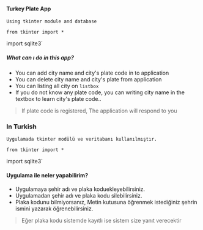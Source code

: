 #### Turkey Plate App
`Using tkinter module and database`

`from tkinter import *`

import sqlite3`
##### What can ı do in this app?
* You can add city name and city's plate code in to application
* You can delete city name and city's plate from application
* You can listing all city on `listbox`
* If you do not know any plate code, you can writing city name in the textbox to learn city's plate code..
>If plate code is registered, The application will respond to you
### In Turkish
`Uygulamada tkinter modülü ve veritabanı kullanılmıştır.`

`from tkinter import *`

import sqlite3`
#### Uygulama ile neler yapabilirim?
* Uygulamaya şehir adı ve plaka koduekleyebilirsiniz.
* Uygulamadan şehir adı ve plaka kodu silebilirsiniz.
* Plaka kodunu bilmiyorsanız, Metin kutusuna öğrenmek istediğiniz şehrin ismini yazarak öğrenebilirsiniz.
>Eğer plaka kodu sistemde kayıtlı ise sistem size yanıt verecektir
